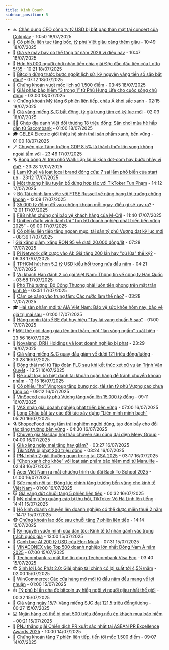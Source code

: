 ```yaml
---
title: Kinh Doanh
sidebar_position: 5
---
```


<!-- dantri-kinh-doanh:START -->
- 🏊 [Chân dung CEO công ty tỷ USD bị bắt gặp thân mật tại concert của Coldplay](https://dantri.com.vn/kinh-doanh/chan-dung-ceo-cong-ty-ty-usd-bi-bat-gap-than-mat-tai-concert-cua-coldplay-20250718120910052.htm) - 10:50 18/07/2025
- 🦆 [Cổ phiếu liên tục tăng bốc, tỷ phú Việt giàu càng thêm giàu](https://dantri.com.vn/kinh-doanh/co-phieu-lien-tuc-tang-boc-ty-phu-viet-giau-cang-them-giau-20250718172340900.htm) - 10:49 18/07/2025
- 🦄 [Giá vé máy bay có thể tăng từ năm 2026 vì điều này](https://dantri.com.vn/kinh-doanh/gia-ve-may-bay-co-the-tang-tu-nam-2026-vi-dieu-nay-20250718135431134.htm) - 10:47 18/07/2025
- 🌝 [Hơn 55.000 người chơi nhận tiền chia giải Độc đắc đầu tiên của Lotto 5/35](https://dantri.com.vn/kinh-doanh/hon-55000-nguoi-choi-nhan-tien-chia-giai-doc-dac-dau-tien-cua-lotto-535-20250718171207450.htm) - 10:21 18/07/2025
- 💃 [Bitcoin đứng trước bước ngoặt lịch sử, kỷ nguyên vàng tiền số sắp bắt đầu?](https://dantri.com.vn/kinh-doanh/bitcoin-dung-truoc-buoc-ngoat-lich-su-ky-nguyen-vang-tien-so-sap-bat-dau-20250718113443181.htm) - 07:12 18/07/2025
- 🦏 [Chứng khoán vượt mốc lịch sử 1.500 điểm](https://dantri.com.vn/kinh-doanh/chung-khoan-vuot-moc-lich-su-1500-diem-20250718094522182.htm) - 03:45 18/07/2025
- 🦩 [Giải pháp bảo hiểm “3 trong 1” từ Phú Hưng Life cho cuộc sống chủ động](https://dantri.com.vn/kinh-doanh/giai-phap-bao-hiem-3-trong-1-tu-phu-hung-life-cho-cuoc-song-chu-dong-20250717160905581.htm) - 03:00 18/07/2025
- 💡 [Chứng khoán Mỹ tăng 6 phiên liên tiếp, châu Á khởi sắc xanh](https://dantri.com.vn/kinh-doanh/chung-khoan-my-tang-6-phien-lien-tiep-chau-a-khoi-sac-xanh-20250718091416545.htm) - 02:15 18/07/2025
- 🌊 [Giá vàng miếng SJC bất động, tỷ giá trung tâm có kỷ lục mới](https://dantri.com.vn/kinh-doanh/gia-vang-mieng-sjc-bat-dong-ty-gia-trung-tam-co-ky-luc-moi-20250718070810736.htm) - 02:03 18/07/2025
- 🧑‍💻 [Ghép địa danh Việt đổi thưởng 18 triệu đồng: Sân chơi mùa hè hấp dẫn từ Sacombank](https://dantri.com.vn/kinh-doanh/ghep-dia-danh-viet-doi-thuong-18-trieu-dong-san-choi-mua-he-hap-dan-tu-sacombank-20250717223057377.htm) - 01:00 18/07/2025
- 🎓 [GELEX Electric giới thiệu hệ sinh thái sản phẩm xanh, bền vững](https://dantri.com.vn/kinh-doanh/gelex-electric-gioi-thieu-he-sinh-thai-san-pham-xanh-ben-vung-20250717204409773.htm) - 01:00 18/07/2025
- 🪄 [Chuyên gia: Tăng trưởng GDP 8,5% là thách thức lớn song không ngoài tầm với](https://dantri.com.vn/kinh-doanh/chuyen-gia-tang-truong-gdp-85-la-thach-thuc-lon-song-khong-ngoai-tam-voi-20250717182918191.htm) - 23:46 17/07/2025
- 🪜 [Bong bóng AI trên phố Wall: Lặp lại bi kịch dot-com hay bước nhảy vĩ đại?](https://dantri.com.vn/kinh-doanh/bong-bong-ai-tren-pho-wall-lap-lai-bi-kich-dot-com-hay-buoc-nhay-vi-dai-20250718000715144.htm) - 23:28 17/07/2025
- 🦄 [Lam Khuê và loạt local brand đóng cửa: 7 sai lầm phổ biến của start up](https://dantri.com.vn/kinh-doanh/lam-khue-va-loat-local-brand-dong-cua-7-sai-lam-pho-bien-cua-start-up-20250717150645701.htm) - 23:12 17/07/2025
- 💯 [Một thương hiệu tuyên bố dừng hợp tác với TikToker Tun Phạm](https://dantri.com.vn/kinh-doanh/mot-thuong-hieu-tuyen-bo-dung-hop-tac-voi-tiktoker-tun-pham-20250717195626314.htm) - 14:12 17/07/2025
- 💡 [Bộ Tài chính làm việc với FTSE Russell về nâng hạng thị trường chứng khoán](https://dantri.com.vn/kinh-doanh/bo-tai-chinh-lam-viec-voi-ftse-russell-ve-nang-hang-thi-truong-chung-khoan-20250717185321804.htm) - 12:09 17/07/2025
- 🧰 [35.000 tỷ đồng đổ vào chứng khoán mỗi ngày, điều gì sẽ xảy ra?](https://dantri.com.vn/kinh-doanh/35000-ty-dong-do-vao-chung-khoan-moi-ngay-dieu-gi-se-xay-ra-20250717153501859.htm) - 12:01 17/07/2025
- 🎊 [F88 nhận chứng chỉ bảo vệ khách hàng của M-Cril](https://dantri.com.vn/kinh-doanh/f88-nhan-chung-chi-bao-ve-khach-hang-cua-m-cril-20250717181701388.htm) - 11:40 17/07/2025
- 🔭 [Uniben được vinh danh tại “Top 50 doanh nghiệp phát triển bền vững 2025”](https://dantri.com.vn/kinh-doanh/uniben-duoc-vinh-danh-tai-top-50-doanh-nghiep-phat-trien-ben-vung-2025-20250717151808810.htm) - 09:00 17/07/2025
- 💼 [Cổ phiếu liên tiếp tăng ngoạn mục, tài sản tỷ phú Vượng đạt kỷ lục mới](https://dantri.com.vn/kinh-doanh/co-phieu-lien-tiep-tang-ngoan-muc-tai-san-ty-phu-vuong-dat-ky-luc-moi-20250717150939078.htm) - 08:36 17/07/2025
- 🕯 [Giá xăng giảm, xăng RON 95 về dưới 20.000 đồng/lít](https://dantri.com.vn/kinh-doanh/gia-xang-giam-xang-ron-95-ve-duoi-20000-donglit-20250717142312761.htm) - 07:28 17/07/2025
- 🫣 [Pi Network đặt cược vào AI: Giá tăng 200 lần hay &quot;cú lừa&quot; thế kỷ?](https://dantri.com.vn/kinh-doanh/pi-network-dat-cuoc-vao-ai-gia-tang-200-lan-hay-cu-lua-the-ky-20250710161610919.htm) - 06:38 17/07/2025
- 🤠 [TPHCM hút hơn 5,2 tỷ USD kiều hối trong nửa đầu năm](https://dantri.com.vn/kinh-doanh/tphcm-hut-hon-52-ty-usd-kieu-hoi-trong-nua-dau-nam-20250717104534141.htm) - 04:21 17/07/2025
- 🌈 [Vụ khách Hàn đánh 2 cô gái Việt Nam: Thông tin về công ty Hàn Quốc](https://dantri.com.vn/kinh-doanh/vu-khach-han-danh-2-co-gai-viet-nam-thong-tin-ve-cong-ty-han-quoc-20250717102343857.htm) - 03:58 17/07/2025
- 🦅 [Phó Thủ tướng: Bộ Công Thương phải luôn tiên phong trên mặt trận kinh tế](https://dantri.com.vn/kinh-doanh/pho-thu-tuong-bo-cong-thuong-phai-luon-tien-phong-tren-mat-tran-kinh-te-20250717103721078.htm) - 03:51 17/07/2025
- 🌁 [Cấm xe xăng vào trung tâm: Các nước làm thế nào?](https://dantri.com.vn/kinh-doanh/cam-xe-xang-vao-trung-tam-cac-nuoc-lam-the-nao-20250716135111877.htm) - 03:28 17/07/2025
- 🎓 [Hai sản phẩm mới từ AIA Việt Nam: Bảo vệ sức khỏe hôm nay, bảo vệ giá trị mai sau](https://dantri.com.vn/kinh-doanh/hai-san-pham-moi-tu-aia-viet-nam-bao-ve-suc-khoe-hom-nay-bao-ve-gia-tri-mai-sau-20250716180211615.htm) - 01:00 17/07/2025
- 📝 [Hàng nghìn tài xế BE đạt huy hiệu “Tay lái vàng chuẩn 5 sao”](https://dantri.com.vn/kinh-doanh/hang-nghin-tai-xe-be-dat-huy-hieu-tay-lai-vang-chuan-5-sao-20250716175155075.htm) - 01:00 17/07/2025
- 🕴 [Một thế giới đang giàu lên âm thầm, một &quot;làn sóng ngầm&quot; xuất hiện](https://dantri.com.vn/kinh-doanh/mot-the-gioi-dang-giau-len-am-tham-mot-lan-song-ngam-xuat-hien-20250712195339651.htm) - 23:56 16/07/2025
- 🧰 [Novaland, DRH Holdings và loạt doanh nghiệp bị phạt](https://dantri.com.vn/kinh-doanh/novaland-drh-holdings-va-loat-doanh-nghiep-bi-phat-20250717062744539.htm) - 23:29 16/07/2025
- 🤖 [Giá vàng miếng SJC quay đầu giảm về dưới 121 triệu đồng/lượng](https://dantri.com.vn/kinh-doanh/gia-vang-mieng-sjc-quay-dau-giam-ve-duoi-121-trieu-dongluong-20250717004523729.htm) - 23:28 16/07/2025
- 🤠 [Động thái mới từ Tập đoàn FLC sau khi kết thúc xét xử vụ án Trịnh Văn Quyết](https://dantri.com.vn/kinh-doanh/dong-thai-moi-tu-tap-doan-flc-sau-khi-ket-thuc-xet-xu-vu-an-trinh-van-quyet-20250716155040242.htm) - 13:51 16/07/2025
- 🌮 [Đề xuất loại bỏ biệt danh tài khoản ngân hàng để tránh chuyển khoản nhầm](https://dantri.com.vn/kinh-doanh/de-xuat-loai-bo-biet-danh-tai-khoan-ngan-hang-de-tranh-chuyen-khoan-nham-20250716150936167.htm) - 13:15 16/07/2025
- 🦄 [Cổ phiếu &quot;họ&quot; Vingroup tăng bung nóc, tài sản tỷ phú Vượng cao chưa từng có](https://dantri.com.vn/kinh-doanh/co-phieu-ho-vingroup-tang-bung-noc-tai-san-ty-phu-vuong-cao-chua-tung-co-20250716154936375.htm) - 09:12 16/07/2025
- 👺 [VinSpeed của tỷ phú Vượng tăng vốn lên 15.000 tỷ đồng](https://dantri.com.vn/kinh-doanh/vinspeed-cua-ty-phu-vuong-tang-von-len-15000-ty-dong-20250716153249649.htm) - 09:11 16/07/2025
- 🤗 [VAS nhận giải doanh nghiệp phát triển bền vững](https://dantri.com.vn/kinh-doanh/vas-nhan-giai-doanh-nghiep-phat-trien-ben-vung-20250716134956918.htm) - 07:00 16/07/2025
- 💪 [Long Châu bắt tay các đối tác xây dựng “Liên minh minh bạch”](https://dantri.com.vn/kinh-doanh/long-chau-bat-tay-cac-doi-tac-xay-dung-lien-minh-minh-bach-20250716121511868.htm) - 05:20 16/07/2025
- ⚗️ [ShopeeFood nâng tầm trải nghiệm người dùng, tạo đòn bẩy cho đối tác tăng trưởng bền vững](https://dantri.com.vn/kinh-doanh/shopeefood-nang-tam-trai-nghiem-nguoi-dung-tao-don-bay-cho-doi-tac-tang-truong-ben-vung-20250716105023539.htm) - 04:30 16/07/2025
- 🧠 [Chuyên gia Nasdaq hội thảo chuyên sâu cùng đại diện Meey Group](https://dantri.com.vn/kinh-doanh/chuyen-gia-nasdaq-hoi-thao-chuyen-sau-cung-dai-dien-meey-group-20250716100333375.htm) - 04:00 16/07/2025
- 🗽 [Giá xăng ngày mai tăng hay giảm?](https://dantri.com.vn/kinh-doanh/gia-xang-ngay-mai-tang-hay-giam-20250716090742270.htm) - 03:27 16/07/2025
- 🫣 [TikiNOW bị phạt 200 triệu đồng](https://dantri.com.vn/kinh-doanh/tikinow-bi-phat-200-trieu-dong-20250716094141507.htm) - 03:24 16/07/2025
- 🫣 [PNJ nhận 2 giải thưởng quan trọng tại CSA 2025](https://dantri.com.vn/kinh-doanh/pnj-nhan-2-giai-thuong-quan-trong-tai-csa-2025-20250716101245552.htm) - 03:17 16/07/2025
- 🫣 [“Chọn xanh cho khỏe” với loạt sản phẩm bảo hiểm mới từ Manulife](https://dantri.com.vn/kinh-doanh/chon-xanh-cho-khoe-voi-loat-san-pham-bao-hiem-moi-tu-manulife-20250716091621899.htm) - 02:48 16/07/2025
- 💂 [Acer Việt Nam ra mắt chương trình ưu đãi Back To School 2025](https://dantri.com.vn/kinh-doanh/acer-viet-nam-ra-mat-chuong-trinh-uu-dai-back-to-school-2025-20250716073722841.htm) - 01:00 16/07/2025
- 💫 [Sức mạnh nội tại: Động lực chính tăng trưởng bền vững cho kinh tế Việt Nam](https://dantri.com.vn/kinh-doanh/suc-manh-noi-tai-dong-luc-chinh-tang-truong-ben-vung-cho-kinh-te-viet-nam-20250715201918075.htm) - 01:00 16/07/2025
- 😺 [Giá vàng đứt chuỗi tăng 5 phiên liên tiếp](https://dantri.com.vn/kinh-doanh/gia-vang-dut-chuoi-tang-5-phien-lien-tiep-20250716065741659.htm) - 00:32 16/07/2025
- 🦆 [Mỹ phẩm từng quảng cáo bị thu hồi, TikToker Võ Hà Linh lên tiếng](https://dantri.com.vn/kinh-doanh/my-pham-tung-quang-cao-bi-thu-hoi-tiktoker-vo-ha-linh-len-tieng-20250715161658361.htm) - 14:41 15/07/2025
- 👀 [Hộ kinh doanh chuyển lên doanh nghiệp có thể được miễn thuế 2 năm](https://dantri.com.vn/kinh-doanh/ho-kinh-doanh-chuyen-len-doanh-nghiep-co-the-duoc-mien-thue-2-nam-20250715161938624.htm) - 14:17 15/07/2025
- 🐵 [Chứng khoán lao dốc sau chuỗi tăng 7 phiên liên tiếp](https://dantri.com.vn/kinh-doanh/chung-khoan-lao-doc-sau-chuoi-tang-7-phien-lien-tiep-20250715161810052.htm) - 14:14 15/07/2025
- 🤖 [Kỷ nguyên vươn mình của dân tộc: Kinh tế tư nhân gánh vác trọng trách quốc gia](https://dantri.com.vn/kinh-doanh/ky-nguyen-vuon-minh-cua-dan-toc-kinh-te-tu-nhan-ganh-vac-trong-trach-quoc-gia-20250715193512336.htm) - 13:00 15/07/2025
- 💂 [Canh bạc AI 200 tỷ USD của Elon Musk](https://dantri.com.vn/kinh-doanh/canh-bac-ai-200-ty-usd-cua-elon-musk-20250715072051896.htm) - 07:31 15/07/2025
- 🦆 [VINACONEX vào Top 500 doanh nghiệp lớn nhất Đông Nam Á năm 2025](https://dantri.com.vn/kinh-doanh/vinaconex-vao-top-500-doanh-nghiep-lon-nhat-dong-nam-a-nam-2025-20250715115013301.htm) - 07:00 15/07/2025
- 🦅 [Techcombank ra mắt thẻ tín dụng Techcombank Visa Eco](https://dantri.com.vn/kinh-doanh/techcombank-ra-mat-the-tin-dung-techcombank-visa-eco-20250715102048000.htm) - 03:40 15/07/2025
- 😎 [Sinh lời Lộc Phát 2.0: Giải pháp tài chính có lợi suất tới 4,5%/năm](https://dantri.com.vn/kinh-doanh/sinh-loi-loc-phat-20-giai-phap-tai-chinh-co-loi-suat-toi-45nam-20250715081926457.htm) - 02:00 15/07/2025
- 🐎 [WinCommerce: Các cửa hàng mở mới từ đầu năm đều mang về lợi nhuận](https://dantri.com.vn/kinh-doanh/wincommerce-cac-cua-hang-mo-moi-tu-dau-nam-deu-mang-ve-loi-nhuan-20250714201656464.htm) - 01:00 15/07/2025
- 👍 [Tỷ phú bí ẩn cha đẻ bitcoin uy hiếp ngôi vị người giàu nhất thế giới](https://dantri.com.vn/kinh-doanh/ty-phu-bi-an-cha-de-bitcoin-uy-hiep-ngoi-vi-nguoi-giau-nhat-the-gioi-20250714153421787.htm) - 00:32 15/07/2025
- 🦒 [Giá vàng ngày 15/7: Vàng miếng SJC đạt 121,5 triệu đồng/lượng](https://dantri.com.vn/kinh-doanh/gia-vang-ngay-157-vang-mieng-sjc-dat-1215-trieu-dongluong-20250715013229829.htm) - 00:27 15/07/2025
- 💻 [Ngân hàng có thể bị phạt 500 triệu đồng nếu ép khách mua bảo hiểm](https://dantri.com.vn/kinh-doanh/ngan-hang-co-the-bi-phat-500-trieu-dong-neu-ep-khach-mua-bao-hiem-20250715011449436.htm) - 00:21 15/07/2025
- 👺 [PNJ thắng giải Chiến dịch PR xuất sắc nhất tại ASEAN PR Excellence Awards 2025](https://dantri.com.vn/kinh-doanh/pnj-thang-giai-chien-dich-pr-xuat-sac-nhat-tai-asean-pr-excellence-awards-2025-20250714162604310.htm) - 10:00 14/07/2025
- 🧐 [Chứng khoán tăng 7 phiên liên tiếp, tiến tới mốc 1.500 điểm](https://dantri.com.vn/kinh-doanh/chung-khoan-tang-7-phien-lien-tiep-tien-toi-moc-1500-diem-20250714155252957.htm) - 09:07 14/07/2025<!-- dantri-kinh-doanh:END -->
